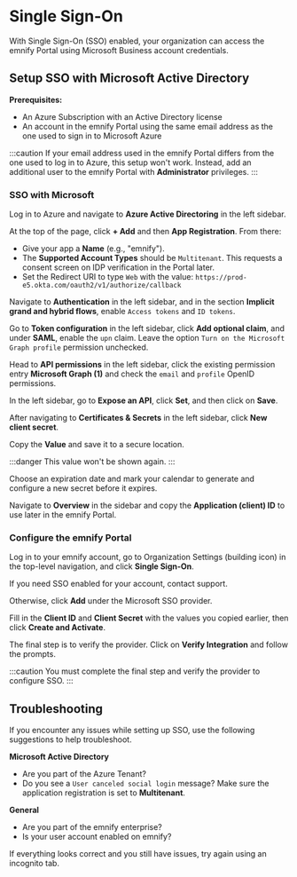 # Single Sign-On

With Single Sign-On (SSO) enabled, your organization can access the emnify Portal using Microsoft Business account credentials.

## Setup SSO with Microsoft Active Directory

**Prerequisites:**

- An Azure Subscription with an Active Directory license
- An account in the emnify Portal using the same email address as the one used to sign in to Microsoft Azure

:::caution
If your email address used in the emnify Portal differs from the one used to log in to Azure, this setup won't work.
Instead, add an additional user to the emnify Portal with **Administrator** privileges.
:::

### SSO with Microsoft

Log in to Azure and navigate to **Azure Active Directoring** in the left sidebar.

At the top of the page, click **+ Add** and then **App Registration**. 
From there:
- Give your app a **Name** (e.g., "emnify").
- The **Supported Account Types** should be `Multitenant`.
This requests a consent screen on IDP verification in the Portal later. 
- Set the Redirect URI to type `Web` with the value: `https://prod-e5.okta.com/oauth2/v1/authorize/callback`

Navigate to **Authentication** in the left sidebar, and in the section **Implicit grand and hybrid flows**, enable `Access tokens` and `ID tokens`.

Go to **Token configuration** in the left sidebar, click **Add optional claim**, and under **SAML**, enable the `upn` claim.
Leave the option `Turn on the Microsoft Graph profile` permission unchecked.

Head to **API permissions** in the left sidebar, click the existing permission entry **Microsoft Graph (1)** and check the `email` and `profile` OpenID permissions.

In the left sidebar, go to **Expose an API**, click **Set**, and then click on **Save**.

After navigating to **Certificates & Secrets** in the left sidebar, click **New client secret**.

Copy the **Value** and save it to a secure location.

:::danger
This value won't be shown again.
:::

Choose an expiration date and mark your calendar to generate and configure a new secret before it expires.

Navigate to **Overview** in the sidebar and copy the **Application (client) ID** to use later in the emnify Portal.

### Configure the emnify Portal

Log in to your emnify account, go to Organization Settings (building icon) in the top-level navigation, and click **Single Sign-On**.

If you need SSO enabled for your account, contact support.

Otherwise, click **Add** under the Microsoft SSO provider.

Fill in the **Client ID** and **Client Secret** with the values you copied earlier, then click **Create and Activate**.

The final step is to verify the provider. 
Click on **Verify Integration** and follow the prompts.

:::caution
You must complete the final step and verify the provider to configure SSO.
:::

## Troubleshooting

If you encounter any issues while setting up SSO, use the following suggestions to help troubleshoot.

**Microsoft Active Directory**

- Are you part of the Azure Tenant?
- Do you see a `User canceled social login` message? Make sure the application registration is set to **Multitenant**.

**General**

- Are you part of the emnify enterprise?
- Is your user account enabled on emnify?

If everything looks correct and you still have issues, try again using an incognito tab.
